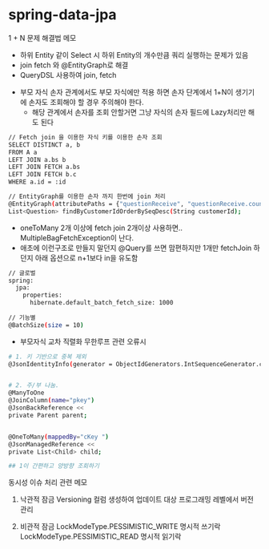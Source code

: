 # spring-data-jpa
1 + N 문제 해결법 메모

- 하위 Entity 같이 Select 시 하위 Entity의 개수만큼 쿼리 실행하는 문제가 있음
- join fetch 와 @EntityGraph로 해결
- QueryDSL 사용하여 join, fetch

* 부모 자식 손자 관계에서도 부모 자식에만 적용 하면 손자 단계에서 1+N이 생기기에 손자도 조회해야 할 경우 주의해야 한다. 
  * 해당 관계에서 손자를 조회 안할거면 그냥 자식의 손자 필드에 Lazy처리만 해도 된다
```bash
// Fetch join 을 이용한 자식 키를 이용한 손자 조회
SELECT DISTINCT a, b 
FROM A a
LEFT JOIN a.bs b
LEFT JOIN FETCH a.bs
LEFT JOIN FETCH b.c
WHERE a.id = :id

// EntityGraph를 이용한 손자 까지 한번에 join 처리
@EntityGraph(attributePaths = {"questionReceive", "questionReceive.counselor"})
List<Question> findByCustomerIdOrderBySeqDesc(String customerId);
```
* oneToMany 2개 이상에 fetch join 2개이상 사용하면.. MultipleBagFetchException이 난다.
* 애초에 이런구조로 만들지 말던지 @Query를 쓰면 맘편하지만 1개만 fetchJoin 하던지 아래 옵션으로 n+1보다 in을 유도함
```bash
// 글로벌
spring:
  jpa:
    properties:
      hibernate.default_batch_fetch_size: 1000
      
// 기능별
@BatchSize(size = 10)
```
* 부모자식 교차 직렬화 무한루프 관련 오류시
```bash
# 1. 키 기반으로 중복 제외
@JsonIdentityInfo(generator = ObjectIdGenerators.IntSequenceGenerator.class)


# 2. 주/부 나눔.
@ManyToOne
@JoinColumn(name="pkey")
@JsonBackReference <<
private Parent parent;


@OneToMany(mappedBy="cKey ")
@JsonManagedReference <<
private List<Child> child;

## 1이 간편하고 양방향 조회하기 
```

동시성 이슈 처리 관련 메모

1. 낙관적 잠금
Versioning 컬럼 생성하여 업데이트 대상 프로그래밍 레벨에서 버전 관리

2. 비관적 잠금
LockModeType.PESSIMISTIC_WRITE
명시적 쓰기락
LockModeType.PESSIMISTIC_READ
명시적 읽기락
